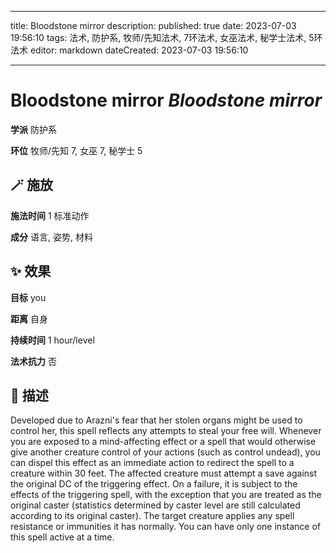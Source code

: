 
---
title: Bloodstone mirror
description: 
published: true
date: 2023-07-03 19:56:10
tags: 法术, 防护系, 牧师/先知法术, 7环法术, 女巫法术, 秘学士法术, 5环法术
editor: markdown
dateCreated: 2023-07-03 19:56:10

---

# **Bloodstone mirror** *Bloodstone mirror*

**学派** 防护系 

**环位** 牧师/先知 7, 女巫 7, 秘学士 5

## 🪄 施放

**施法时间** 1 标准动作

**成分** 语言, 姿势, 材料

## ✨ 效果 

**目标** you 

**距离** 自身  

**持续时间** 1 hour/level 

**法术抗力** 否

## 📖 描述

Developed due to Arazni's fear that her stolen organs might be used to control her, this spell reflects any attempts to steal your free will. Whenever you are exposed to a mind-affecting effect or a spell that would otherwise give another creature control of your actions (such as control undead), you can dispel this effect as an immediate action to redirect the spell to a creature within 30 feet. The affected creature must attempt a save against the original DC of the triggering effect. On a failure, it is subject to the effects of the triggering spell, with the exception that you are treated as the original caster (statistics determined by caster level are still calculated according to its original caster). The target creature applies any spell resistance or immunities it has normally. You can have only one instance of this spell active at a time.
    